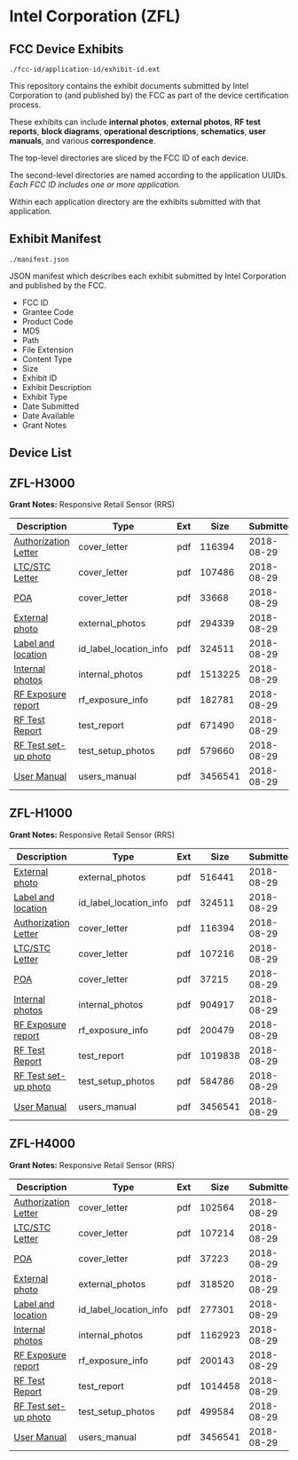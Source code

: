 # Intel Corporation (ZFL)
## FCC Device Exhibits

```
./fcc-id/application-id/exhibit-id.ext
```

This repository contains the exhibit documents submitted by Intel Corporation to (and published by) the FCC as part of the device certification process.

These exhibits can include **internal photos**, **external photos**, **RF test reports**, **block diagrams**, **operational descriptions**, **schematics**, **user manuals**, and various **correspondence**.

The top-level directories are sliced by the FCC ID of each device.

The second-level directories are named according to the application UUIDs. *Each FCC ID includes one or more application.*

Within each application directory are the exhibits submitted with that application. 

## Exhibit Manifest

```
./manifest.json
```

JSON manifest which describes each exhibit submitted by Intel Corporation and published by the FCC.

- FCC ID
- Grantee Code
- Product Code
- MD5
- Path
- File Extension
- Content Type
- Size
- Exhibit ID
- Exhibit Description
- Exhibit Type
- Date Submitted
- Date Available
- Grant Notes

## Device List
## ZFL-H3000
**Grant Notes:** Responsive Retail Sensor (RRS)

| Description | Type | Ext | Size | Submitted | Available |
| ----------- | ---- | --- | ---- | --------- | --------- |
| [Authorization Letter](ZFL-H3000/5a485b0a5fe78ea1637e6a84aaa3b237/3981744.pdf) | cover_letter | pdf | 116394 | 2018-08-29 | 2018-08-29 |
| [LTC/STC Letter](ZFL-H3000/5a485b0a5fe78ea1637e6a84aaa3b237/3981745.pdf) | cover_letter | pdf | 107486 | 2018-08-29 | 2018-08-29 |
| [POA](ZFL-H3000/5a485b0a5fe78ea1637e6a84aaa3b237/3981746.pdf) | cover_letter | pdf | 33668 | 2018-08-29 | 2018-08-29 |
| [External photo](ZFL-H3000/5a485b0a5fe78ea1637e6a84aaa3b237/3981747.pdf) | external_photos | pdf | 294339 | 2018-08-29 | 2019-02-26 |
| [Label and location](ZFL-H3000/5a485b0a5fe78ea1637e6a84aaa3b237/3981733.pdf) | id_label_location_info | pdf | 324511 | 2018-08-29 | 2018-08-29 |
| [Internal photos](ZFL-H3000/5a485b0a5fe78ea1637e6a84aaa3b237/3981749.pdf) | internal_photos | pdf | 1513225 | 2018-08-29 | 2019-02-26 |
| [RF Exposure report](ZFL-H3000/5a485b0a5fe78ea1637e6a84aaa3b237/3981752.pdf) | rf_exposure_info | pdf | 182781 | 2018-08-29 | 2018-08-29 |
| [RF Test Report](ZFL-H3000/5a485b0a5fe78ea1637e6a84aaa3b237/3981756.pdf) | test_report | pdf | 671490 | 2018-08-29 | 2018-08-29 |
| [RF Test set-up photo](ZFL-H3000/5a485b0a5fe78ea1637e6a84aaa3b237/3981754.pdf) | test_setup_photos | pdf | 579660 | 2018-08-29 | 2019-02-26 |
| [User Manual](ZFL-H3000/5a485b0a5fe78ea1637e6a84aaa3b237/3981740.pdf) | users_manual | pdf | 3456541 | 2018-08-29 | 2019-02-26 |
## ZFL-H1000
**Grant Notes:** Responsive Retail Sensor (RRS)

| Description | Type | Ext | Size | Submitted | Available |
| ----------- | ---- | --- | ---- | --------- | --------- |
| [External photo](ZFL-H1000/c54a31be735391f5f272fabe1c2fde8f/3981732.pdf) | external_photos | pdf | 516441 | 2018-08-29 | 2019-02-26 |
| [Label and location](ZFL-H1000/c54a31be735391f5f272fabe1c2fde8f/3981733.pdf) | id_label_location_info | pdf | 324511 | 2018-08-29 | 2018-08-29 |
| [Authorization Letter](ZFL-H1000/c54a31be735391f5f272fabe1c2fde8f/3981729.pdf) | cover_letter | pdf | 116394 | 2018-08-29 | 2018-08-29 |
| [LTC/STC Letter](ZFL-H1000/c54a31be735391f5f272fabe1c2fde8f/3981730.pdf) | cover_letter | pdf | 107216 | 2018-08-29 | 2018-08-29 |
| [POA](ZFL-H1000/c54a31be735391f5f272fabe1c2fde8f/3981731.pdf) | cover_letter | pdf | 37215 | 2018-08-29 | 2018-08-29 |
| [Internal photos](ZFL-H1000/c54a31be735391f5f272fabe1c2fde8f/3981734.pdf) | internal_photos | pdf | 904917 | 2018-08-29 | 2019-02-26 |
| [RF Exposure report](ZFL-H1000/c54a31be735391f5f272fabe1c2fde8f/3981737.pdf) | rf_exposure_info | pdf | 200479 | 2018-08-29 | 2018-08-29 |
| [RF Test Report](ZFL-H1000/c54a31be735391f5f272fabe1c2fde8f/3981741.pdf) | test_report | pdf | 1019838 | 2018-08-29 | 2018-08-29 |
| [RF Test set-up photo](ZFL-H1000/c54a31be735391f5f272fabe1c2fde8f/3981739.pdf) | test_setup_photos | pdf | 584786 | 2018-08-29 | 2019-02-26 |
| [User Manual](ZFL-H1000/c54a31be735391f5f272fabe1c2fde8f/3981740.pdf) | users_manual | pdf | 3456541 | 2018-08-29 | 2019-02-26 |
## ZFL-H4000
**Grant Notes:** Responsive Retail Sensor (RRS)

| Description | Type | Ext | Size | Submitted | Available |
| ----------- | ---- | --- | ---- | --------- | --------- |
| [Authorization Letter](ZFL-H4000/5f5ee77d17215e206a95fce693e8f66d/3981758.pdf) | cover_letter | pdf | 102564 | 2018-08-29 | 2018-08-29 |
| [LTC/STC Letter](ZFL-H4000/5f5ee77d17215e206a95fce693e8f66d/3981759.pdf) | cover_letter | pdf | 107214 | 2018-08-29 | 2018-08-29 |
| [POA](ZFL-H4000/5f5ee77d17215e206a95fce693e8f66d/3981760.pdf) | cover_letter | pdf | 37223 | 2018-08-29 | 2018-08-29 |
| [External photo](ZFL-H4000/5f5ee77d17215e206a95fce693e8f66d/3981761.pdf) | external_photos | pdf | 318520 | 2018-08-29 | 2019-02-26 |
| [Label and location](ZFL-H4000/5f5ee77d17215e206a95fce693e8f66d/3981762.pdf) | id_label_location_info | pdf | 277301 | 2018-08-29 | 2018-08-29 |
| [Internal photos](ZFL-H4000/5f5ee77d17215e206a95fce693e8f66d/3981763.pdf) | internal_photos | pdf | 1162923 | 2018-08-29 | 2019-02-26 |
| [RF Exposure report](ZFL-H4000/5f5ee77d17215e206a95fce693e8f66d/3981766.pdf) | rf_exposure_info | pdf | 200143 | 2018-08-29 | 2018-08-29 |
| [RF Test Report](ZFL-H4000/5f5ee77d17215e206a95fce693e8f66d/3981770.pdf) | test_report | pdf | 1014458 | 2018-08-29 | 2018-08-29 |
| [RF Test set-up photo](ZFL-H4000/5f5ee77d17215e206a95fce693e8f66d/3981768.pdf) | test_setup_photos | pdf | 499584 | 2018-08-29 | 2019-02-26 |
| [User Manual](ZFL-H4000/5f5ee77d17215e206a95fce693e8f66d/3981740.pdf) | users_manual | pdf | 3456541 | 2018-08-29 | 2019-02-26 |
